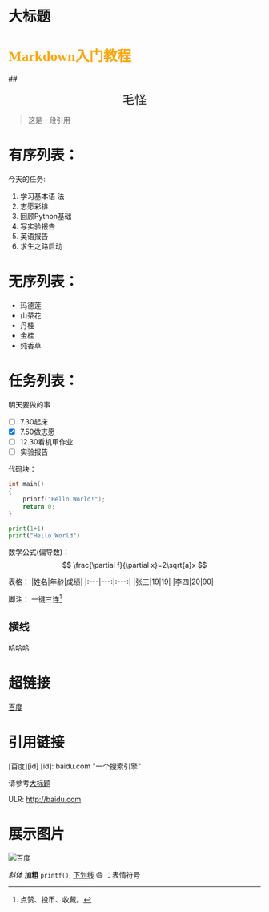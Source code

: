 # 大标题
# <font face ="仿宋" font color=orange>Markdown入门教程
</font>

##<center> 
<font face="楷体"  size=5>毛怪</font></center>  

> 这是一段引用

# 有序列表：
今天的任务:
 1. 学习基本语      法
 2. 志愿彩排
 3. 回顾Python基础
 4. 写实验报告
 5. 英语报告
 6. 求生之路启动

# 无序列表：
- 玛德莲
- 山茶花
- 丹桂
- 金桂
- 纯香草

# 任务列表：
明天要做的事：
- [ ]  7.30起床
- [x]  7.50做志愿
- [ ]  12.30看机甲作业
- [ ]  实验报告

代码块：
```c
int main()
{
    printf("Hello World!");
    return 0;
}
```

```python
print(1+1)
print("Hello World")
```

数学公式(偏导数)：
$$
\frac{\partial f}{\partial x}=2\sqrt{a}x
$$

表格：
|姓名|年龄|成绩|
|:---|---:|:---:|
|张三|19|19|
|李四|20|90|

脚注：
一键三连[^三连]
[^三连]:点赞、投币、收藏。

横线
---
哈哈哈

# 超链接
[百度]( baidu.com "一个搜索引擎")

# 引用链接
[百度][id]
[id]: baidu.com "一个搜索引擎"

请参考[大标题](#大标题)

ULR:
http://baidu.com

# 展示图片
![百度](图片链接 "图片说明")

*斜体*
**加粗**
`printf()`,
<u>下划线</u>
:smile: ：表情符号
